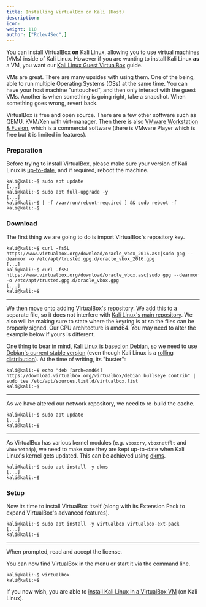 ```yaml
---
title: Installing VirtualBox on Kali (Host)
description:
icon:
weight: 110
author: ["Rclev4Sec",]
---
```


You can install VirtualBox **on** Kali Linux, allowing you to use virtual machines (VMs) inside of Kali Linux. However if you are wanting to install Kali Linux **as** a VM, you want our [Kali Linux Guest VirtualBox](/docs/virtualization/install-virtualbox-guest-vm/) guide.

VMs are great. There are many upsides with using them. One of the being, able to run multiple Operating Systems (OSs) at the same time. You can have your host machine "untouched", and then only interact with the guest VMs. Another is when something is going right, take a snapshot. When something goes wrong, revert back.

VirtualBox is free and open source. There are a few other software such as QEMU, KVM/Xen with virt-manager. Then there is also [VMware Workstation & Fusion](/docs/virtualization/install-vmware-host/), which is a commercial software (there is VMware Player which is free but it is limited in features).

### Preparation

Before trying to install VirtualBox, please make sure your version of Kali Linux is [up-to-date](/docs/general-use/updating-kali/), and if required, reboot the machine.

```console
kali@kali:~$ sudo apt update
[...]
kali@kali:~$ sudo apt full-upgrade -y
[...]
kali@kali:~$ [ -f /var/run/reboot-required ] && sudo reboot -f
kali@kali:~$
```

### Download

The first thing we are going to do is import VirtualBox's repository key.

```console
kali@kali:~$ curl -fsSL https://www.virtualbox.org/download/oracle_vbox_2016.asc|sudo gpg --dearmor -o /etc/apt/trusted.gpg.d/oracle_vbox_2016.gpg
[...]
kali@kali:~$ curl -fsSL https://www.virtualbox.org/download/oracle_vbox.asc|sudo gpg --dearmor -o /etc/apt/trusted.gpg.d/oracle_vbox.gpg
[...]
kali@kali:~$
```

- - -

We then move onto adding VirtualBox's repository.
We add this to a separate file, so it does not interfere with [Kali Linux's main repository](/docs/general-use/kali-linux-sources-list-repositories/). We also will be making sure to state where the keyring is at so the files can be properly signed.
Our CPU architecture is amd64. You may need to alter the example below if yours is different.

One thing to bear in mind, [Kali Linux is based on Debian](/docs/policy/kali-linux-relationship-with-debian/), so we need to use [Debian's current stable version](https://www.debian.org/releases/stable/) (even though Kali Linux is a [rolling distribution](/docs/general-use/kali-branches/)). At the time of writing, its "buster":

```console
kali@kali:~$ echo "deb [arch=amd64] https://download.virtualbox.org/virtualbox/debian bullseye contrib" | sudo tee /etc/apt/sources.list.d/virtualbox.list
kali@kali:~$
```

- - -

As we have altered our network repository, we need to re-build the cache.

```console
kali@kali:~$ sudo apt update
[...]
kali@kali:~$
```

- - -

As VirtualBox has various kernel modules (e.g. `vboxdrv`, `vboxnetflt` and `vboxnetadp`), we need to make sure they are kept up-to-date when Kali Linux's kernel gets updated. This can be achieved using [dkms](https://packages.debian.org/testing/dkms).

```console
kali@kali:~$ sudo apt install -y dkms
[...]
kali@kali:~$
```

### Setup

Now its time to install VirtualBox itself (along with its Extension Pack to expand VirtualBox's advanced features).

```console
kali@kali:~$ sudo apt install -y virtualbox virtualbox-ext-pack
[...]
kali@kali:~$
```

- - -

When prompted, read and accept the license.

You can now find VirtualBox in the menu or start it via the command line.

```console
kali@kali:~$ virtualbox
kali@kali:~$
```

If you now wish, you are able to [install Kali Linux in a VirtualBox VM](/docs/virtualization/install-virtualbox-guest-vm/) (on Kali Linux).

